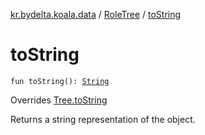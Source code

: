 [kr.bydelta.koala.data](../index.md) / [RoleTree](index.md) / [toString](./to-string.md)

# toString

`fun toString(): `[`String`](https://kotlinlang.org/api/latest/jvm/stdlib/kotlin/-string/index.html)

Overrides [Tree.toString](../-tree/to-string.md)

Returns a string representation of the object.

